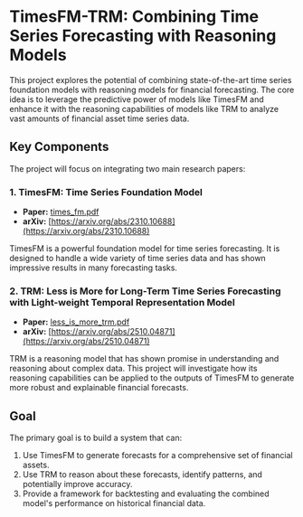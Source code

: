 # TimesFM-TRM: Combining Time Series Forecasting with Reasoning Models

This project explores the potential of combining state-of-the-art time series foundation models with reasoning models for financial forecasting. The core idea is to leverage the predictive power of models like TimesFM and enhance it with the reasoning capabilities of models like TRM to analyze vast amounts of financial asset time series data.

## Key Components

The project will focus on integrating two main research papers:

### 1. TimesFM: Time Series Foundation Model

*   **Paper:** [times_fm.pdf](./papers/times_fm.pdf)
*   **arXiv:** [https://arxiv.org/abs/2310.10688](https://arxiv.org/abs/2310.10688)

TimesFM is a powerful foundation model for time series forecasting. It is designed to handle a wide variety of time series data and has shown impressive results in many forecasting tasks.

### 2. TRM: Less is More for Long-Term Time Series Forecasting with Light-weight Temporal Representation Model

*   **Paper:** [less_is_more_trm.pdf](./papers/less_is_more_trm.pdf)
*   **arXiv:** [https://arxiv.org/abs/2510.04871](https://arxiv.org/abs/2510.04871)

TRM is a reasoning model that has shown promise in understanding and reasoning about complex data. This project will investigate how its reasoning capabilities can be applied to the outputs of TimesFM to generate more robust and explainable financial forecasts.

## Goal

The primary goal is to build a system that can:

1.  Use TimesFM to generate forecasts for a comprehensive set of financial assets.
2.  Use TRM to reason about these forecasts, identify patterns, and potentially improve accuracy.
3.  Provide a framework for backtesting and evaluating the combined model's performance on historical financial data.
